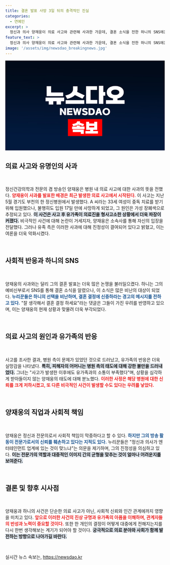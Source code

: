 ```yaml
---
title: 결혼 발표 사망 3일 뒤의 충격적인 진실
categories:
  - 연예인
excerpt: >
  정신과 의사 양재웅이 의료 사고와 관련해 사과한 가운데, 결혼 소식을 전한 하니의 SNS에는 비난이 쏟아지고 있다. 유가족은 진정한 사과가 없다고 반박하며, 이 사건이 양재웅의 이미지에 미치는 영향이 상당하다.
feature_text: >
  정신과 의사 양재웅이 의료 사고와 관련해 사과한 가운데, 결혼 소식을 전한 하니의 SNS에는 비난이 쏟아지고 있다. 유가족은 진정한 사과가 없다고 반박하며, 이 사건이 양재웅의 이미지에 미치는 영향이 상당하다.
image: '/assets/img/newsdao_breakingnews.jpg'
---
```


<p><img src="/assets/img/newsdao_breakingnews.jpg" alt="firstkoreanews 속보" /></p>

<h2 data-ke-size="size26">의료 사고와 유명인의 사과</h2>

<p data-ke-size="size16">&nbsp;</p>

<p>정신건강의학과 전문의 겸 방송인 양재웅은 병원 내 의료 사고에 대한 사과의 뜻을 전했다. <b><span style="color: #ee2323;">양재웅이 사과를 발표한 배경은 최근 발생한 의료 사고에서 시작된다.</span></b> 이 사고는 지난 5월 경기도 부천의 한 정신병원에서 발생했다. A 씨라는 33세 여성이 중독 치료를 받기 위해 입원했으나, 불행히도 입원 17일 만에 사망하게 되었고, 그 원인은 가성 장폐색으로 추정되고 있다. <b><span style="background-color: #21538527;">이 사건은 사고 후 유가족이 의료진을 형사고소한 상황에서 더욱 파장이 커졌다.</span></b> 비극적인 사건에 대해 논란이 거세지자, 양재웅은 소속사를 통해 자신의 입장을 전달했다. 그러나 유족 측은 이러한 사과에 대해 진정성이 결여되어 있다고 밝혔고, 이는 여론을 더욱 악화시켰다.</p>

<p data-ke-size="size16">&nbsp;</p>

<h2 data-ke-size="size26">사회적 반응과 하니의 SNS</h2>

<p data-ke-size="size16">&nbsp;</p>

<p>양재웅의 사과와는 달리 그의 결혼 발표는 더욱 많은 논쟁을 불러일으켰다. 하니는 그의 예비신부로서 SNS를 통해 결혼 소식을 알렸으나, 이 소식은 많은 비난의 대상이 되었다. <b><span style="color: #1a5490;">누리꾼들은 하니의 선택을 비난하며, 결혼 결정에 신중하라는 경고의 메시지를 전하고 있다.</span></b> "잘 생각해서 결혼 결정 하세요"라는 댓글은 그들이 가진 우려를 반영하고 있으며, 이는 양재웅의 현재 상황과 맞물려 더욱 부각되었다.</p>

<p data-ke-size="size16">&nbsp;</p>

<h2 data-ke-size="size26">의료 사고의 원인과 유가족의 반응</h2>

<p data-ke-size="size16">&nbsp;</p>

<p>사고를 조사한 결과, 병원 측이 문제가 있었던 것으로 드러났고, 유가족의 반응은 더욱 실망감을 나타냈다. <b><span style="background-color: #21538527;">특히, 피해자의 어머니는 병원 측의 태도에 대해 강한 불만을 드러내었다.</span></b> 그녀는 "사고가 발생한 이후에도 유가족과의 소통이 부족했다"며, 상황을 심각하게 받아들이지 않는 양재웅의 태도에 대해 분노했다. <b><span style="color: #ee2323;">이러한 사정은 해당 병원에 대한 신뢰를 크게 저하시켰고, 또 다른 비극적인 사건이 발생할 수도 있다는 우려를 낳았다.</span></b></p>

<p data-ke-size="size16">&nbsp;</p>

<h2 data-ke-size="size26">양재웅의 직업과 사회적 책임</h2>

<p data-ke-size="size16">&nbsp;</p>

<p>양재웅은 정신과 전문의로서 사회적 책임이 막중하다고 할 수 있다. <b><span style="color: #1a5490;">하지만 그의 방송 활동이 전문가로서의 신뢰를 훼손하고 있다는 지적도 있다.</span></b> 누리꾼들은 "정신과 의사가 엔터테인먼트 업계에 있는 것이 맞느냐"는 의문을 제기하며, 그의 진정성을 의심하고 있다. <b><span style="background-color: #21538527;">이는 전문가의 역할과 대중적인 이미지 간의 균형을 맞추는 것이 얼마나 어려운지를 보여준다.</span></b> </p>

<p data-ke-size="size16">&nbsp;</p>

<h2 data-ke-size="size26">결론 및 향후 시사점</h2>

<p data-ke-size="size16">&nbsp;</p>

<p>양재웅과 하니의 사건은 단순한 의료 사고가 아닌, 사회적 신뢰와 인간 관계에까지 영향을 미치고 있다. <b><span style="color: #ee2323;">앞으로 이러한 사건의 진상 규명과 유가족의 아픔을 이해하며, 관계자들의 반성과 노력이 중요할 것이다.</span></b> 또한 한 개인의 결정이 어떻게 대중에게 전해지는지를 다시 한번 생각해보는 계기가 되어야 할 것이다. <b><span style="background-color: #21538527;">궁극적으로 의료 분야와 사회가 함께 발전하는 방향으로 나아가길 바란다.</span></b> </p>

<p data-ke-size="size16">&nbsp;</p>
실시간 뉴스 속보는, <a href="https://newsdao.kr" rel="dofollow">https://newsdao.kr</a>


